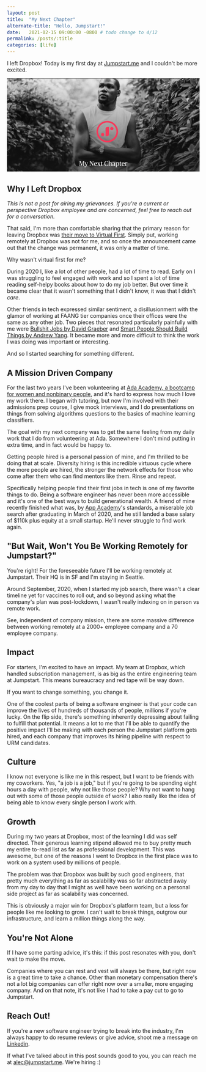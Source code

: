 ```yaml
---
layout: post
title:  "My Next Chapter"
alternate-title: "Hello, Jumpstart!"
date:   2021-02-15 09:00:00 -0800 # todo change to 4/12
permalink: /posts/:title
categories: [life]
---
```

I left Dropbox!
Today is my first day at [Jumpstart.me](https://jumpstart.me) and I couldn't be more excited.

![my_next_chapter](/assets/my_next_chapter/my_next_chapter.png)

## Why I Left Dropbox

*This is not a post for airing my grievances. If you're a current or perspective Dropbox employee and are concerned, feel free to reach out for a conversation.*

That said, I'm more than comfortable sharing that the primary reason for leaving Dropbox was [their move to Virtual First](https://blog.dropbox.com/topics/company/dropbox-goes-virtual-first).
Simply put, working remotely at Dropbox was not for me, and so once the announcement came out that the change was permanent, it was only a matter of time.

Why wasn't virtual first for me?

During 2020 I, like a lot of other people, had a lot of time to read.
Early on I was struggling to feel engaged with work and so I spent a lot of time reading self-helpy books about how to do my job better.
But over time it became clear that it wasn't something that I didn't know, it was that I didn't _care_.

Other friends in tech expressed similar sentiment, a disillusionment with the glamor of working at FAANG tier companies once their offices were the same as any other job.
Two pieces that resonated particularly painfully with me were [Bullshit Jobs by David Graeber](https://www.goodreads.com/book/show/34466958-bullshit-jobs) and [Smart People Should Build Things by Andrew Yang](https://www.goodreads.com/book/show/18085527-smart-people-should-build-things). It became more and more difficult to think the work I was doing was important or interesting.

And so I started searching for something different.

## A Mission Driven Company

For the last two years I've been volunteering at [Ada Academy, a bootcamp for women and nonbinary people](https://adadevelopersacademy.org/), and it's hard to express how much I love my work there.
I began with tutoring, but now I'm involved with their admissions prep course, I give mock interviews, and I do presentations on things from solving algorithms questions to the basics of machine learning classifiers.

The goal with my next company was to get the same feeling from my daily work that I do from volunteering at Ada. Somewhere I don't mind putting in extra time, and in fact would be happy to.

Getting people hired is a personal passion of mine, and I'm thrilled to be doing that at scale.
Diversity hiring is this incredible virtuous cycle where the more people are hired, the stronger the network effects for those who come after them who can find mentors like them. Rinse and repeat.

Specifically helping people find their first jobs in tech is one of my favorite things to do.
Being a software engineer has never been more accessible and it's one of the best ways to build generational wealth.
A friend of mine recently finished what was, by [App Academy](https://www.appacademy.io/)'s standards, a miserable job search after graduating in March of 2020, and he still landed a base salary of $110k plus equity at a small startup. He'll never struggle to find work again.

## "But Wait, Won't You Be Working Remotely for Jumpstart?"

You're right! For the foreseeable future I'll be working remotely at Jumpstart. Their HQ is in SF and I'm staying in Seattle.

Around September, 2020, when I started my job search, there wasn't a clear timeline yet for vaccines to roll out, and so beyond asking what the company's plan was post-lockdown, I wasn't really indexing on in person vs remote work.

See, independent of company mission, there are some massive difference between working remotely at a 2000+ employee company and a 70 employee company.

## Impact

For starters, I'm excited to have an impact. My team at Dropbox, which handled subscription management, is as big as the entire engineering team at Jumpstart.
This means bureaucracy and red tape will be way down.

If you want to change something, you change it.

One of the coolest parts of being a software engineer is that your code can improve the lives of hundreds of thousands of people, millions if you're lucky.
On the flip side, there's something inherently depressing about failing to fulfill that potential.
It means a lot to me that I'll be able to quantify the positive impact I'll be making with each person the Jumpstart platform gets hired, and each company that improves its hiring pipeline with respect to URM candidates.

## Culture

I know not everyone is like me in this respect, but I want to be friends with my coworkers. Yes, "a job is a job," but if you're going to be spending eight hours a day with people, why not like those people? Why not want to hang out with some of those people outside of work?
I also really like the idea of being able to know every single person I work with.

## Growth

During my two years at Dropbox, most of the learning I did was self directed. Their generous learning stipend allowed me to buy pretty much my entire to-read list as far as professional development.
This was awesome, but one of the reasons I went to Dropbox in the first place was to work on a system used by millions of people.

The problem was that Dropbox was built by such good engineers, that pretty much everything as far as scalability was so far abstracted away from my day to day that I might as well have been working on a personal side project as far as scalability was concerned.

This is obviously a major win for Dropbox's platform team, but a loss for people like me looking to grow. I can't wait to break things, outgrow our infrastructure, and learn a million things along the way.

## You're Not Alone

If I have some parting advice, it's this: if this post resonates with you, don't wait to make the move.

Companies where you can rest and vest will always be there, but right now is a great time to take a chance.
Other than monetary compensation there's not a lot big companies can offer right now over a smaller, more engaging company. And on that note, it's not like I had to take a pay cut to go to Jumpstart.

<!-- markdownlint-disable MD026 -->
## Reach Out!
<!-- markdownlint-enable MD026 -->

<!-- markdown-link-check-disable -->
If you're a new software engineer trying to break into the industry, I'm always happy to do resume reviews or give advice, shoot me a message on [Linkedin](https://linkedin.com/in/ayyjohn/).
<!-- markdown-link-check-enable -->

If what I've talked about in this post sounds good to you, you can reach me at [alec@jumpstart.me](mailto:alec@jumpstart.me). We're hiring :)
